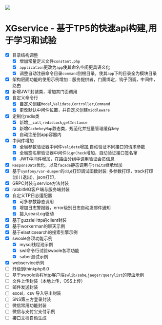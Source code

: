![](https://images.gitee.com/uploads/images/2019/0129/173855_7a94eba7_60244.png) 

XGservice - 基于TP5的快速api构建,用于学习和试验
=================================

- [x] 目录结构调整
    - [x] 增加常量定义文件`constant.php`
    - [x] `application`更改为`app`使其命名空间更具语义化
    - [x] 调整自动注册命令目录`command`到根目录，使其`app`下的目录全为模块目录
- [x] 架构层面功能的使用示例增加：服务提供者，门面绑定，钩子回调，中间件，路由
- [x] 新增JWT封装类，增加其门面调用
- [x] 自定义命令行
    - [x] 自定义创建`Model`,`Validate`,`Controller`,`Command`
    - [x] 更改默认中间件位置，并自定义创建`middleware`
- [x] 定制化redis类
    - [x] 新增`__call`,`redisLock`,`getInstance`
    - [x] 新增`CachekeyMap`静态类，规范化并批量管理缓存key
    - [x] 自动注册到app容器内
- [x] 中间件增加
    - [x] 全局参数验证器中间件`Validate`增加,自动验证不同接口的请求参数
    - [x] 全局签名窜验证器中间件`SignCheck`增加，自动验证接口签名窜
    - [x] JWT中间件增加，在路由分组中调用验证会员信息
- [x] `ResponsData`优化，以及`facade`静态调用与`traits`继承增加
- [x] 基于`symfony/var-dumper`的`dd`,`d`打印调试函数封装: 多参数打印，track打印(加`[]`退出)，json打印，
- [x] GRPC封装与service方法封装
- [x] rabbitMQ客户端与服务端封装
- [x] 自定义TP日志适配器
    - [x] 可多参数静态调用
    - [x] 增加日志警报器，error级别日志自动发邮件通知
    - [x] 接入seasLog驱动
- [x] 基于guzzleHttp的client封装
- [x] 基于workerman的聊天示例
- [x] 基于elasticsearch的搜索引擎示例
- [x] swoole各项功能示例
    - [x] mysql线程池示例
    - [x] swl命令行试验swoole各项功能
    - [x] saber测试示例
- [x] webservice示列
- [ ] 升级到thinkphp6.0
- [ ] 基于swoole协程http客户端`swlib/sabe`,`jaeger/querylist`的爬虫示例
- [ ] 文件上传封装（本地上传，OSS上传）
- [ ] 邮件发送封装  
- [ ] excel，csv 导入导出封装  
- [ ] SNS第三方登录封装
- [ ] 微信常用功能封装
- [ ] 微信与支付宝支付示例
- [ ] 接口文档自动生成